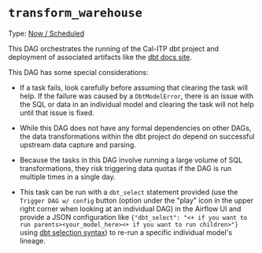 # `transform_warehouse`

Type: [Now / Scheduled](https://docs.calitp.org/data-infra/airflow/dags-maintenance.html)

This DAG orchestrates the running of the Cal-ITP dbt project and deployment of associated artifacts like the [dbt docs site](https://dbt-docs.calitp.org/#%21/overview).

This DAG has some special considerations:

- If a task fails, look carefully before assuming that clearing the task will help. If the failure was caused by a `DbtModelError`, there is an issue with the SQL or data in an individual model and clearing the task will not help until that issue is fixed.

- While this DAG does not have any formal dependencies on other DAGs, the data transformations within the dbt project do depend on successful upstream data capture and parsing.

- Because the tasks in this DAG involve running a large volume of SQL transformations, they risk triggering data quotas if the DAG is run multiple times in a single day.

- This task can be run with a `dbt_select` statement provided (use the `Trigger DAG w/ config` button (option under the "play" icon in the upper right corner when looking at an individual DAG) in the Airflow UI and provide a JSON configuration like `{"dbt_select": "<+ if you want to run parents><your_model_here><+ if you want to run children>"}` using [dbt selection syntax](https://docs.getdbt.com/reference/node-selection/syntax#specifying-resources)) to re-run a specific individual model's lineage.

